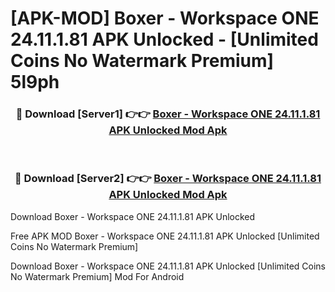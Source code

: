 # [APK-MOD] Boxer - Workspace ONE 24.11.1.81 APK Unlocked - [Unlimited Coins No Watermark Premium] 5l9ph



<div align="center">
<h3>🔴 Download [Server1] 👉👉 <a href="https://momento.my/?title=Boxer_-_Workspace_ONE_24.11.1.81_APK_Unlocked">Boxer - Workspace ONE 24.11.1.81 APK Unlocked Mod Apk</a></h3><br>

<h3>🔴 Download [Server2] 👉👉 <a href="https://momento.my/?title=Boxer_-_Workspace_ONE_24.11.1.81_APK_Unlocked">Boxer - Workspace ONE 24.11.1.81 APK Unlocked Mod Apk</a></h3>
</div>



Download Boxer - Workspace ONE 24.11.1.81 APK Unlocked 

Free APK MOD Boxer - Workspace ONE 24.11.1.81 APK Unlocked [Unlimited Coins No Watermark Premium]

Download Boxer - Workspace ONE 24.11.1.81 APK Unlocked [Unlimited Coins No Watermark Premium] Mod For Android
